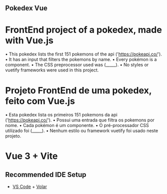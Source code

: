## Pokedex Vue
 
# FrontEnd project of a pokedex, made with Vue.js

• This pokedex lists the first 151 pokemons of the api ('https://pokeapi.co/').
• It has an input that filters the pokemons by name.
• Every pokémon is a component.
• The CSS preprocessor used was (_____).
• No styles or vuetify frameworks were used in this project.

<!--                 Portuguese                            -->
# Projeto FrontEnd de uma pokedex, feito com Vue.js

• Esta pokedex lista os primeiros 151 pokemons da api ('https://pokeapi.co/').
• Possui uma entrada que filtra os pokemons por nome.
• Cada pokémon é um componente.
• O pré-processador CSS utilizado foi (_____).
• Nenhum estilo ou framework vuetify foi usado neste projeto.

# Vue 3 + Vite

## Recommended IDE Setup

- [VS Code](https://code.visualstudio.com/) + [Volar](https://marketplace.visualstudio.com/items?itemName=Vue.volar)